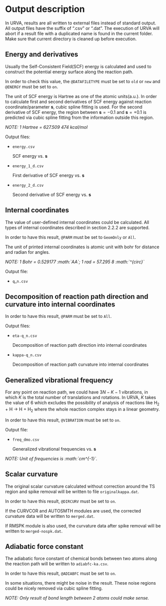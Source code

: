 # Output description

In URVA, results are all written to external files instead of standard
output. All output files have the suffix of “.csv” or “.dat”. The
execution of URVA will abort if a result file with a duplicated name is
found in the current folder. Make sure that current directory is cleaned
up before execution.

## Energy and derivatives

Usually the Self-Consistent Field(SCF) energy is calculated and used to
construct the potential energy surface along the reaction path.

In order to check this value, the `@DATAFILETYPE` must be set to
`old` or `new` and `@ENERGY` must be set to `on`.

The unit of SCF energy is Hartree as one of the atomic units(a.u.). In
order to calculate first and second derivatives of SCF energy against
reaction coordinate/parameter $\mathbf{s}$, cubic spline fitting
is used. For the second derivative of SCF energy, the region between
$\mathbf{s}=-0.1$ and $\mathbf{s}=+0.1$ is predicted via
cubic spline fitting from the information outside this region.

*NOTE: 1 Hartree = 627.509 474 kcal/mol*

Output files:

- `energy.csv`

  SCF energy vs. $\mathbf{s}$

- `energy_1_d.csv`

  First derivative of SCF energy vs. $\mathbf{s}$

- `energy_2_d.csv`

  Second derivative of SCF energy vs. $\mathbf{s}$

## Internal coordinates

The value of user-defined internal coordinates could be calculated. All
types of internal coordinates described in section 2.2.2 are supported.

In order to have this result, `@PARM` must be set to `GeomOnly` or
`All`.

The unit of printed internal coordinates is atomic unit with bohr for
distance and radian for angles.

*NOTE: 1 Bohr = 0.529177 :math:\`AA\`; 1 rad = 57.295 8 :math:\`^\{circ}\`*

Output file:

- `q`$\_$`n.csv`

## Decomposition of reaction path direction and curvature into internal coordinates

In order to have this result, `@PARM` must be set to `All`.

Output files:

- `eta-q_n.csv`

  Decomposition of reaction path direction into internal coordinates

- `kappa-q_n.csv`

  Decomposition of reaction path curvature into internal coordinates

## Generalized vibrational frequency

For any point on reaction path, we could have $3N - K - 1$
vibrations, in which $K$ is the total number of translations and
rotations. In URVA, $K$ takes the value of 6 which excludes the
possibility of analysis of reactions like H$_2$ + H
$\rightarrow$ H + H$_2$ where the whole reaction complex
stays in a linear geometry.

In order to have this result, `@VIBRATION` must be set to `on`.

Output file:

- `freq_dmo.csv`

  Generalized vibrational frequencies vs. $\mathbf{s}$

*NOTE: Unit of frequencies is :math:\`cm^\{-1}\`.*

## Scalar curvature

The original scalar curvature calculated without correction around the
TS region and spike removal will be written to file
`originalkappa.dat`.

In order to have this result, `@DIRCURV` must be set to `on`.

If the CURVCOR and AUTOSMTH modules are used, the corrected curvature
data will be written to `merged.dat`.

If RMSPK module is also used, the curvature data after spike removal
will be written to `merged-nospk.dat`.

## Adiabatic force constant

The adiabatic force constant of chemical bonds between two atoms along
the reaction path will be written to `adiabfc-ka.csv`.

In order to have this result, `@ADIABFC` must be set to `on`.

In some situations, there might be noise in the result. These noise
regions could be nicely removed via cubic spline fitting.

*NOTE: Only result of bond length between 2 atoms could make sense.*
